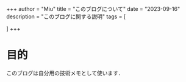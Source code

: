 +++
author = "Miu"
title = "このブログについて"
date = "2023-09-16"
description = "このブログに関する説明"
tags = [
    
]
+++

# 目的

このブログは自分用の技術メモとして使います．